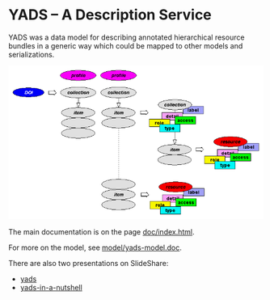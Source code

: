 # YADS – A Description Service

YADS was a data model for describing annotated hierarchical resource bundles in a generic way which could be mapped to other models and serializations.

![yads-model.png](./imx/yads-model.png)

The main documentation is on the page [doc/index.html](doc/index.html).

For more on the model, see [model/yads-model.doc](model/yads-model.doc).

There are also two presentations on SlideShare:

* [yads](https://www.slideshare.net/tonyh/yads)
* [yads-in-a-nutshell](https://www.slideshare.net/tonyh/yads-in-a-nutshell)
